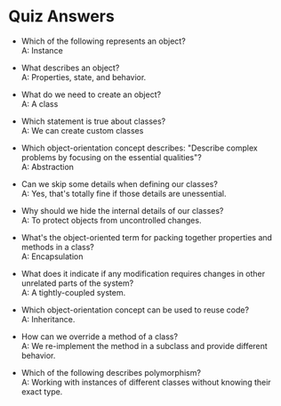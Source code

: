 # Quiz Answers

* Which of the following represents an object?  
A: Instance

* What describes an object?  
A: Properties, state, and behavior.

* What do we need to create an object?  
A: A class

* Which statement is true about classes?  
A: We can create custom classes

* Which object-orientation concept describes: "Describe complex problems by focusing on the essential qualities"?    
A: Abstraction  

* Can we skip some details when defining our classes?  
A: Yes, that's totally fine if those details are unessential.

* Why should we hide the internal details of our classes?  
A: To protect objects from uncontrolled changes.

* What's the object-oriented term for packing together properties and methods in a class?  
A: Encapsulation

* What does it indicate if any modification requires changes in other unrelated parts of the system?  
A: A tightly-coupled system. 

* Which object-orientation concept can be used to reuse code?  
A: Inheritance.

* How can we override a method of a class?  
A: We re-implement the method in a subclass and provide different behavior.  

* Which of the following describes polymorphism?  
A: Working with instances of different classes without knowing their exact type.

